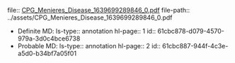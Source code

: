 file:: [CPG_Menieres_Disease_1639699289846_0.pdf](../assets/CPG_Menieres_Disease_1639699289846_0.pdf)
file-path:: ../assets/CPG_Menieres_Disease_1639699289846_0.pdf

- Definite MD:
  ls-type:: annotation
  hl-page:: 1
  id:: 61cbc878-d079-4570-979a-3d0c4bce6738
- Probable MD:
  ls-type:: annotation
  hl-page:: 2
  id:: 61cbc887-944f-4c3e-a5d0-b34bf7a05f01